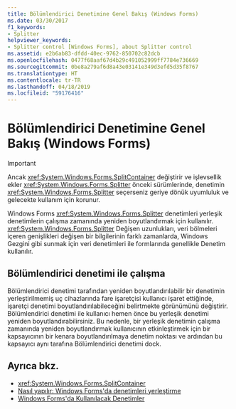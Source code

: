 ```yaml
---
title: Bölümlendirici Denetimine Genel Bakış (Windows Forms)
ms.date: 03/30/2017
f1_keywords:
- Splitter
helpviewer_keywords:
- Splitter control [Windows Forms], about Splitter control
ms.assetid: e2b6ab83-dfdd-40ec-9762-850702c82dcb
ms.openlocfilehash: 0477f68aaf67d4b29c491052999ff7784e736669
ms.sourcegitcommit: 0be8a279af6d8a43e03141e349d3efd5d35f8767
ms.translationtype: HT
ms.contentlocale: tr-TR
ms.lasthandoff: 04/18/2019
ms.locfileid: "59176416"
---
```

# <a name="splitter-control-overview-windows-forms"></a>Bölümlendirici Denetimine Genel Bakış (Windows Forms)
> [!IMPORTANT]
>  Ancak <xref:System.Windows.Forms.SplitContainer> değiştirir ve işlevsellik ekler <xref:System.Windows.Forms.Splitter> önceki sürümlerinde, denetimin <xref:System.Windows.Forms.Splitter> seçerseniz geriye dönük uyumluluk ve gelecekte kullanım için korunur.  
  
 Windows Forms <xref:System.Windows.Forms.Splitter> denetimleri yerleşik denetimlerin çalışma zamanında yeniden boyutlandırmak için kullanılır. <xref:System.Windows.Forms.Splitter> Değişen uzunlukları, veri bölmeleri içeren genişlikleri değişen bir bilgilerinin farklı zamanlarda, Windows Gezgini gibi sunmak için veri denetimleri ile formlarında genellikle Denetim kullanılır.  
  
## <a name="working-with-the-splitter-control"></a>Bölümlendirici denetimi ile çalışma  
 Bölümlendirici denetimi tarafından yeniden boyutlandırılabilir bir denetimin yerleştirilmemiş uç cihazlarında fare işaretçisi kullanıcı işaret ettiğinde, işaretçi denetimi boyutlandırılabileceğini belirtmekte görünümünü değiştirir. Bölümlendirici denetimi ile kullanıcı hemen önce bu yerleşik denetimi yeniden boyutlandırabilirsiniz. Bu nedenle, bir yerleşik denetimin çalışma zamanında yeniden boyutlandırmak kullanıcının etkinleştirmek için bir kapsayıcının bir kenara boyutlandırılmaya denetim noktası ve ardından bu kapsayıcı aynı tarafına Bölümlendirici denetimi dock.  
  
## <a name="see-also"></a>Ayrıca bkz.

- <xref:System.Windows.Forms.SplitContainer>
- [Nasıl yapılır: Windows Forms'da denetimleri yerleştirme](how-to-dock-controls-on-windows-forms.md)
- [Windows Forms'da Kullanılacak Denetimler](controls-to-use-on-windows-forms.md)
